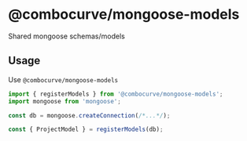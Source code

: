 # @combocurve/mongoose-models

Shared mongoose schemas/models

## Usage

Use `@combocurve/mongoose-models`

```typescript
import { registerModels } from '@combocurve/mongoose-models';
import mongoose from 'mongoose';

const db = mongoose.createConnection(/*...*/);

const { ProjectModel } = registerModels(db);
```
